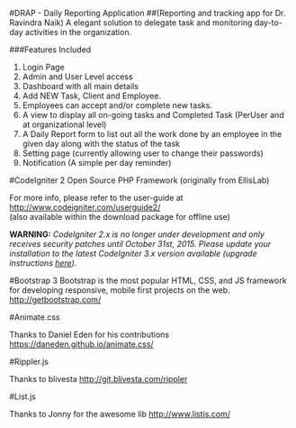 #DRAP - Daily Reporting Application 
##(Reporting and tracking app for Dr. Ravindra Naik)
A elegant solution to delegate task and monitoring day-to-day activities in the organization.


###Features Included
1.  Login Page
2.  Admin and User Level access
3.  Dashboard with all main details 
4.  Add NEW Task, Client and Employee.
5.  Employees can accept and/or complete new tasks.
6.  A view to display all on-going tasks and Completed Task (PerUser and at organizational level)
7.  A Daily Report form to list out all the work done by an employee in the given day along with the status of the task
8.  Setting page (currently allowing user to change their passwords)
9.  Notification (A simple per day reminder)

#CodeIgniter 2
Open Source PHP Framework (originally from EllisLab)

For more info, please refer to the user-guide at http://www.codeigniter.com/userguide2/  
(also available within the download package for offline use)

**WARNING:** *CodeIgniter 2.x is no longer under development and only receives security patches until October 31st, 2015.
Please update your installation to the latest CodeIgniter 3.x version available
(upgrade instructions [here](http://www.codeigniter.com/userguide3/installation/upgrade_300.html)).*

#Bootstrap 3
Bootstrap is the most popular HTML, CSS, and JS framework for developing responsive, mobile first projects on the web.
http://getbootstrap.com/

#Animate.css

Thanks to Daniel Eden for his contributions https://daneden.github.io/animate.css/

#Rippler.js

Thanks to blivesta http://git.blivesta.com/rippler

#List.js

Thanks to Jonny for the awesome lib http://www.listjs.com/
